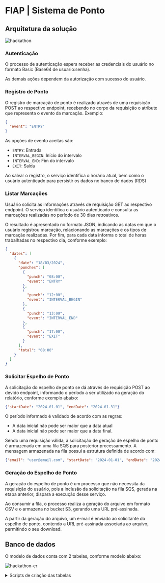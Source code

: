 # FIAP | Sistema de Ponto

## Arquitetura da solução

![hackathon](https://github.com/galenodemelo/fiap-hackathon-sistema-de-ponto/assets/10313123/c5bdc528-253c-4e10-8cb1-0817f35733ad)

### Autenticação

O processo de autenticação espera receber as credenciais do usuário no formato Basic (Base64 de usuario:senha).

As demais ações dependem da autorização com sucesso do usuário.

### Registro de Ponto

O registro de marcação de ponto é realizado através de uma requisição POST ao respectivo endpoint, recebendo no corpo da requisição o atributo que representa o evento da marcação. Exemplo:

```json
{
  "event": "ENTRY"
}
```

As opções de evento aceitas são:
- `ENTRY`: Entrada 
- `INTERVAL_BEGIN`: Início do intervalo
- `INTERVAL_END`: Fim do intervalo
- `EXIT`: Saída

Ao salvar o registro, o serviço identifica o horário atual, bem como o usuário autenticado para persistir os dados no banco de dados (RDS)

### Listar Marcações

Usuário solicita as informações através de requisição GET ao respectivo endpoint. O serviço identifica o usuário autenticado e consulta as marcações realizadas no período de 30 dias retroativos.

O resultado é apresentado no formato JSON, indicando as datas em que o usuário registrou marcação, relacionando as marcações e os tipos de marcação realizadas. Por fim, para cada data informa o total de horas trabalhadas no respectivo dia, conforme exemplo:

```json
{
  "dates": [
    {
      "date": "18/03/2024",
      "punches": [
        {
          "punch": "08:00",
          "event": "ENTRY"
        },
        {
          "punch": "12:00",
          "event": "INTERVAL_BEGIN"
        },
        {
          "punch": "13:00",
          "event": "INTERVAL_END"
        },
        {
          "punch": "17:00",
          "event": "EXIT"
        }
      ],
      "total": "08:00"
    }
  ]
}
```

### Solicitar Espelho de Ponto

A solicitação do espelho de ponto se dá através de requisição POST ao devido endpoint, informando o período a ser utilizado na geração do relatório, conforme exemplo abaixo:

```json
{"startDate": "2024-01-01", "endDate": "2024-01-31"}
```

O período informado é validado de acordo com as regras:
- A data inicial não pode ser maior que a data atual
- A data inicial não pode ser maior que a data final.

Sendo uma requisição válida, a solicitação de geração de espelho de ponto é armazenada em uma fila SQS para posterior processamento. A mensagem armazenada na fila possui a estrutura definida de acordo com:

```json
{"email": "user@email.com", "startDate": "2024-01-01", "endDate": "2024-01-31"}
```

### Geração do Espelho de Ponto

A geração do espelho de ponto é um processo que não necessita da requisição do usuário, pois a inclusão da solicitação na fila SQS, gerada na etapa anterior, dispara a execução desse serviço.

Ao consumir a fila, o processo realiza a geração do arquivo em formato CSV e o armazena no bucket S3, gerando uma URL pré-assinada.

A partir da geração do arquivo, um e-mail é enviado ao solicitante do espelho de ponto, contendo a URL pré-assinada associada ao arquivo, permitindo o seu download.

## Banco de dados

O modelo de dados conta com 2 tabelas, conforme modelo abaixo:

![hackathon-er](https://github.com/galenodemelo/fiap-hackathon-sistema-de-ponto/assets/10313123/cf5e0cc1-a0f1-4afa-848b-77c9d879a154)

<details>
  <summary>Scripts de criação das tabelas</summary>

```sql
CREATE TABLE `user` (
  `id` bigint NOT NULL AUTO_INCREMENT,
  `password` varchar(255) NOT NULL,
  `email` varchar(255) NOT NULL,
  `name` varchar(255) NOT NULL,
  PRIMARY KEY (`id`),
  UNIQUE KEY `email` (`email`)
);

CREATE TABLE `punch` (
  `id` bigint NOT NULL AUTO_INCREMENT,
  `user_id` bigint NOT NULL,
  `event` varchar(255) NOT NULL,
  `punch_date` datetime NOT NULL,
  PRIMARY KEY (`id`),
  KEY `FK_USER_ID` (`user_id`),
  CONSTRAINT `FK_USER_ID` FOREIGN KEY (`user_id`) REFERENCES `user` (`id`)
);
```

</details>






